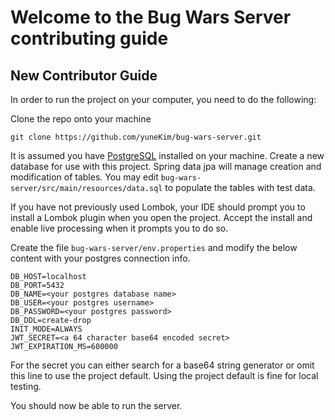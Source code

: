 # Welcome to the Bug Wars Server contributing guide

## New Contributor Guide

In order to run the project on your computer, you need to do the following:

Clone the repo onto your machine
```
git clone https://github.com/yuneKim/bug-wars-server.git
```

It is assumed you have [PostgreSQL](https://www.postgresql.org/download/) installed on your machine. Create a new database for use with this project. Spring data jpa will manage creation and modification of tables. You may edit `bug-wars-server/src/main/resources/data.sql` to populate the tables with test data.

If you have not previously used Lombok, your IDE should prompt you to install a Lombok plugin when you open the project. Accept the install and enable live processing when it prompts you to do so.

Create the file `bug-wars-server/env.properties` and modify the below content with your postgres connection info.
```
DB_HOST=localhost
DB_PORT=5432
DB_NAME=<your postgres database name>
DB_USER=<your postgres username>
DB_PASSWORD=<your postgres password>
DB_DDL=create-drop
INIT_MODE=ALWAYS
JWT_SECRET=<a 64 character base64 encoded secret>
JWT_EXPIRATION_MS=600000
```
For the secret you can either search for a base64 string generator or omit this line to use the project default. Using the project default is fine for local testing.

You should now be able to run the server.